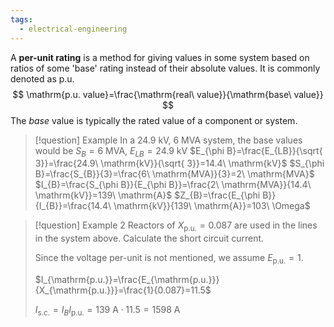 ```yaml
---
tags:
  - electrical-engineering
---
```

A **per-unit rating** is a method for giving values in some system based on ratios of some 'base' rating instead of their absolute values. It is commonly denoted as p.u.
$$
\mathrm{p.u. value}=\frac{\mathrm{real\ value}}{\mathrm{base\ value}}
$$
The *base* value is typically the rated value of a component or system.
>[!question] Example
>In a $24.9\ \mathrm{kV}$, $6\ \mathrm{MVA}$ system, the base values would be
>$S_{B}=6\ \mathrm{MVA}$, $E_{LB}=24.9\ \mathrm{kV}$
>$E_{\phi B}=\frac{E_{LB}}{\sqrt{ 3}}=\frac{24.9\ \mathrm{kV}}{\sqrt{ 3}}=14.4\ \mathrm{kV}$
>$S_{\phi B}=\frac{S_{B}}{3}=\frac{6\ \mathrm{MVA}}{3}=2\ \mathrm{MVA}$
>$I_{B}=\frac{S_{\phi B}}{E_{\phi B}}=\frac{2\ \mathrm{MVA}}{14.4\ \mathrm{kV}}=139\ \mathrm{A}$
>$Z_{B}=\frac{E_{\phi B}}{I_{B}}=\frac{14.4\ \mathrm{kV}}{139\ \mathrm{A}}=103\ \Omega$

>[!question] Example 2
>Reactors of $X_{\mathrm{p.u.}}=0.087$ are used in the lines in the system above. Calculate the short circuit current.
>
>Since the voltage per-unit is not mentioned, we assume $E_{\mathrm{p.u.}}=1$.
>
>$I_{\mathrm{p.u.}}=\frac{E_{\mathrm{p.u.}}}{X_{\mathrm{p.u.}}}=\frac{1}{0.087}=11.5$
>
>$I_{\mathrm{s.c.}}=I_{B}I_{\mathrm{p.u.}}=139\ \mathrm{A} \cdot 11.5=1598\ \mathrm{A}$

